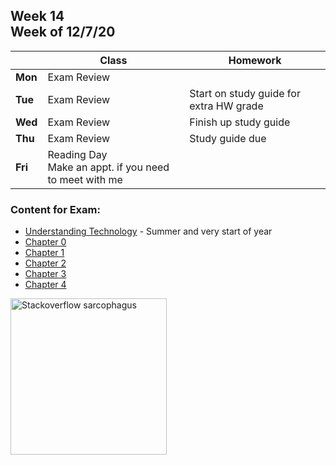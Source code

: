 <meta http-equiv="refresh" content="300"/>

## Week 14<br>Week of 12/7/20   

  |       |Class                  |Homework   |
  |-------|---------              |---------  |
  |**Mon**|Exam Review | |
  |**Tue**|Exam Review |Start on study guide for extra HW grade |
  |**Wed**|Exam Review |Finish up study guide |
  |**Thu**|Exam Review |Study guide due |
  |**Fri**|Reading Day<br>Make an appt. if you need to meet with me | |

### Content for Exam:

* [Understanding Technology](/ap/curriculum/understanding_technology) - Summer and very start of year
* [Chapter 0](/ap/curriculum/0)
* [Chapter 1](/ap/curriculum/1)
* [Chapter 2](/ap/curriculum/2) 
* [Chapter 3](/ap/curriculum/3)
* [Chapter 4](/ap/curriculum/4) 
  
<img src="\ap\assets\img\stackoverflow-god.jpg" alt="Stackoverflow sarcophagus" height="250">